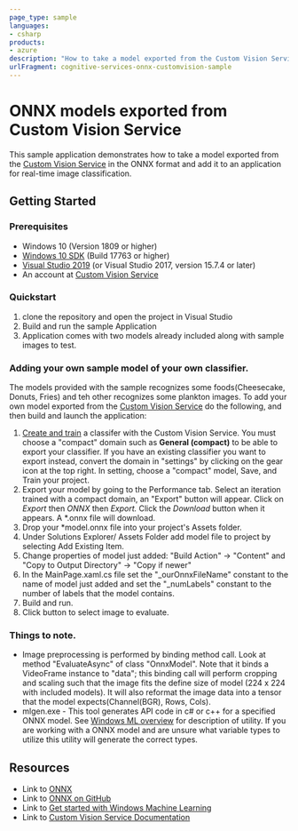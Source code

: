 ```yaml
---
page_type: sample
languages:
- csharp
products:
- azure
description: "How to take a model exported from the Custom Vision Service in the ONNX format and add it to an application for real-time image classification."
urlFragment: cognitive-services-onnx-customvision-sample
---
```


# ONNX models exported from Custom Vision Service

This sample application demonstrates how to take a model exported from the [Custom Vision Service](https://www.customvision.ai) in the ONNX format and add it to an application for real-time image classification. 

## Getting Started

### Prerequisites
- Windows 10 (Version 1809 or higher)
- [Windows 10 SDK](https://www.microsoft.com/software-download/windowsinsiderpreviewSDK) (Build 17763 or higher)
- [Visual Studio 2019](https://developer.microsoft.com/windows/downloads) (or Visual Studio 2017, version 15.7.4 or later)
- An account at [Custom Vision Service](https://www.customvision.ai) 

### Quickstart

1. clone the repository and open the project in Visual Studio
2. Build and run the sample Application
3. Application comes with two models already included along with sample images to test.
### Adding your own sample model of your own classifier.
The models provided with the sample recognizes some foods(Cheesecake, Donuts, Fries) and teh other recognizes some plankton images. To add  your own model exported from the [Custom Vision Service](https://www.customvision.ai) do the following, and then build and launch the application:
  1. [Create and train](https://docs.microsoft.com/en-us/azure/cognitive-services/custom-vision-service/getting-started-build-a-classifier) a classifer with the Custom Vision Service. You must choose a "compact" domain such as **General (compact)** to be able to export your classifier. If you have an existing classifier you want to export instead, convert the domain in "settings" by clicking on the gear icon at the top right. In setting, choose a "compact" model, Save, and Train your project.  
  2. Export your model by going to the Performance tab. Select an iteration trained with a compact domain, an "Export" button will appear. Click on *Export* then *ONNX* then *Export.* Click the *Download* button when it appears. A *.onnx file will download.
  3. Drop your *model.onnx file into your project's Assets folder. 
  4. Under Solutions Explorer/ Assets Folder add model file to project by selecting Add Existing Item.
  5. Change properties of model just added: "Build Action" -> "Content"  and  "Copy to Output Directory" -> "Copy if newer"
  6. In the MainPage.xaml.cs file set the "_ourOnnxFileName" constant to the name of model just added and set the "_numLabels" constant to the number of labels that the model contains.
  7. Build and run.
  8. Click button to select image to evaluate.

### Things to note.
- Image preprocessing is performed by binding method call. Look at method "EvaluateAsync" of class "OnnxModel". Note that it binds a VideoFrame instance to "data"; this binding call will perform cropping and scaling such that the image fits the define size of model (224 x 224 with included models). It will also reformat the image data into a tensor that the model expects(Channel(BGR), Rows, Cols).
- mlgen.exe - This tool generates API code in c# or c++ for a specified ONNX model.  See [Windows ML overview](https://docs.microsoft.com/en-us/windows/uwp/machine-learning/overview) for description of utility. If you are working with a ONNX model and are unsure what variable types to utilize this utility will generate the correct types.

## Resources
- Link to [ONNX](https://onnx.ai/)
- Link to [ONNX on GitHub](https://github.com/onnx/onnx)
- Link to [Get started with Windows Machine Learning](https://docs.microsoft.com/en-us/windows/uwp/machine-learning/get-started)
- Link to [Custom Vision Service Documentation](https://docs.microsoft.com/en-us/azure/cognitive-services/custom-vision-service/home)
